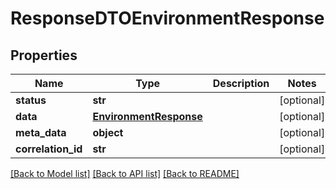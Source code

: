 # ResponseDTOEnvironmentResponse

## Properties
Name | Type | Description | Notes
------------ | ------------- | ------------- | -------------
**status** | **str** |  | [optional] 
**data** | [**EnvironmentResponse**](EnvironmentResponse.md) |  | [optional] 
**meta_data** | **object** |  | [optional] 
**correlation_id** | **str** |  | [optional] 

[[Back to Model list]](../README.md#documentation-for-models) [[Back to API list]](../README.md#documentation-for-api-endpoints) [[Back to README]](../README.md)


